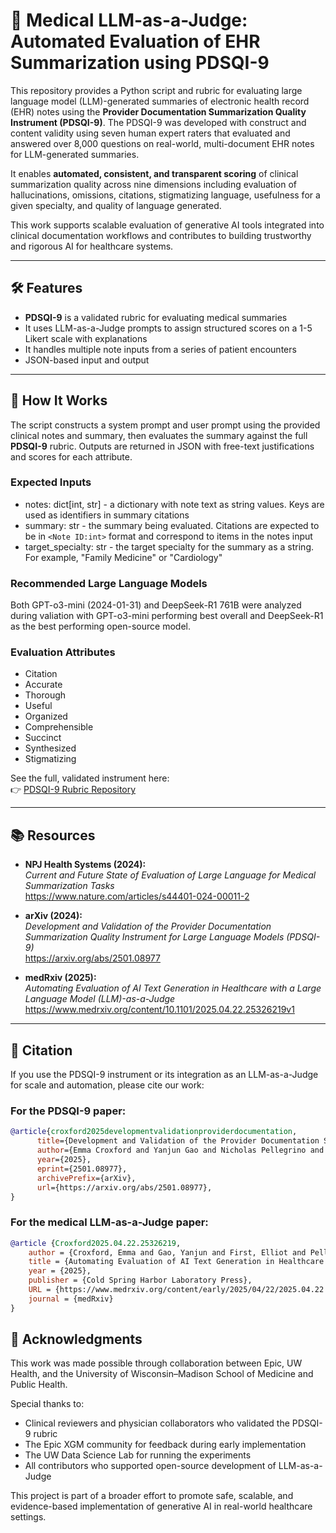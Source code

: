 # 🧠 Medical LLM-as-a-Judge: Automated Evaluation of EHR Summarization using PDSQI-9

This repository provides a Python script and rubric for evaluating large language model (LLM)-generated summaries of electronic health record (EHR) notes using the **Provider Documentation Summarization Quality Instrument (PDSQI-9)**. The PDSQI-9 was developed with construct and content validity using seven human expert raters that evaluated and answered over 8,000 questions on real-world, multi-document EHR notes for LLM-generated summaries.

It enables **automated, consistent, and transparent scoring** of clinical summarization quality across nine dimensions including evaluation of hallucinations, omissions, citations, stigmatizing language, usefulness for a given specialty, and quality of language generated.

This work supports scalable evaluation of generative AI tools integrated into clinical documentation workflows and contributes to building trustworthy and rigorous AI for healthcare systems.

---

## 🛠 Features

- **PDSQI-9** is a validated rubric for evaluating medical summaries
- It uses LLM-as-a-Judge prompts to assign structured scores on a 1-5 Likert scale with explanations
- It handles multiple note inputs from a series of patient encounters
- JSON-based input and output

---

## 📂 How It Works

The script constructs a system prompt and user prompt using the provided clinical notes and summary, then evaluates the summary against the full **PDSQI-9** rubric. Outputs are returned in JSON with free-text justifications and scores for each attribute.

### Expected Inputs
- notes: dict[int, str] - a dictionary with note text as string values. Keys are used as identifiers in summary citations
- summary: str - the summary being evaluated. Citations are expected to be in ```<Note ID:int>``` format and correspond to items in the notes input
- target_specialty: str - the target specialty for the summary as a string. For example, "Family Medicine" or "Cardiology"

### Recommended Large Language Models
Both GPT-o3-mini (2024-01-31) and DeepSeek-R1 761B were analyzed during valiation with GPT-o3-mini performing best overall and DeepSeek-R1 as the best performing open-source model.

### Evaluation Attributes

- Citation  
- Accurate  
- Thorough  
- Useful  
- Organized  
- Comprehensible  
- Succinct  
- Synthesized  
- Stigmatizing  

See the full, validated instrument here:  
👉 [PDSQI-9 Rubric Repository](https://git.doit.wisc.edu/smph-public/dom/uw-icu-data-science-lab-public/pdsqi-9)

---

## 📚 Resources

- **NPJ Health Systems (2024):**  
  *Current and Future State of Evaluation of Large Language for Medical Summarization Tasks*  
  https://www.nature.com/articles/s44401-024-00011-2

- **arXiv (2024):**  
  *Development and Validation of the Provider Documentation Summarization Quality Instrument for Large Language Models (PDSQI-9)*  
  https://arxiv.org/abs/2501.08977

- **medRxiv (2025):**  
  *Automating Evaluation of AI Text Generation in Healthcare with a Large Language Model (LLM)-as-a-Judge*  
  https://www.medrxiv.org/content/10.1101/2025.04.22.25326219v1

---

## 🔖 Citation

If you use the PDSQI-9 instrument or its integration as an LLM-as-a-Judge for scale and automation, please cite our work:

### For the PDSQI-9 paper:

```bibtex
@article{croxford2025developmentvalidationproviderdocumentation,
      title={Development and Validation of the Provider Documentation Summarization Quality Instrument for Large Language Models}, 
      author={Emma Croxford and Yanjun Gao and Nicholas Pellegrino and Karen K. Wong and Graham Wills and Elliot First and Miranda Schnier and Kyle Burton and Cris G. Ebby and Jillian Gorskic and Matthew Kalscheur and Samy Khalil and Marie Pisani and Tyler Rubeor and Peter Stetson and Frank Liao and Cherodeep Goswami and Brian Patterson and Majid Afshar},
      year={2025},
      eprint={2501.08977},
      archivePrefix={arXiv},
      url={https://arxiv.org/abs/2501.08977}, 
}
```

### For the medical LLM-as-a-Judge paper:

```bibtex
@article {Croxford2025.04.22.25326219,
	author = {Croxford, Emma and Gao, Yanjun and First, Elliot and Pellegrino, Nicholas and Schnier, Miranda and Caskey, John and Oguss, Madeline and Wills, Graham and Chen, Guanhua and Dligach, Dmitriy and Churpek, Matthew M and Mayampurath, Anoop and Liao, Frank and Goswami, Cherodeep and Wong, Karen K. and Patterson, Brian W. and Afshar, Majid},
	title = {Automating Evaluation of AI Text Generation in Healthcare with a Large Language Model (LLM)-as-a-Judge},
	year = {2025},
	publisher = {Cold Spring Harbor Laboratory Press},
	URL = {https://www.medrxiv.org/content/early/2025/04/22/2025.04.22.25326219},
	journal = {medRxiv}
}
```

## 🤝 Acknowledgments

This work was made possible through collaboration between Epic, UW Health, and the University of Wisconsin–Madison School of Medicine and Public Health. 

Special thanks to:

- Clinical reviewers and physician collaborators who validated the PDSQI-9 rubric
- The Epic XGM community for feedback during early implementation
- The UW Data Science Lab for running the experiments
- All contributors who supported open-source development of LLM-as-a-Judge

This project is part of a broader effort to promote safe, scalable, and evidence-based implementation of generative AI in real-world healthcare settings.
